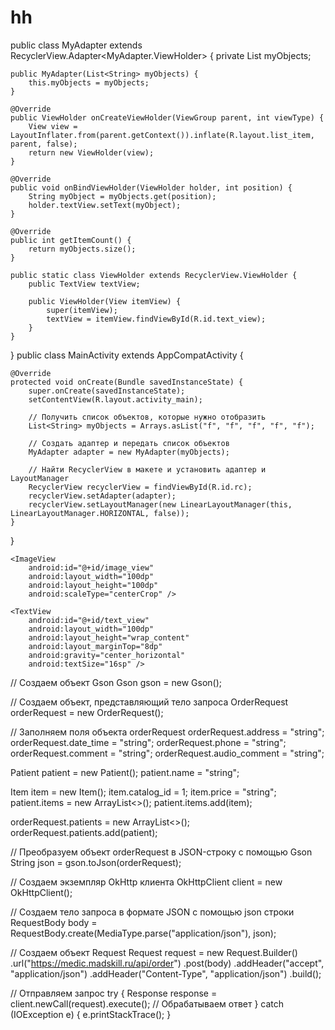 # hh
public class MyAdapter extends RecyclerView.Adapter<MyAdapter.ViewHolder> {
    private List<String> myObjects;

    public MyAdapter(List<String> myObjects) {
        this.myObjects = myObjects;
    }

    @Override
    public ViewHolder onCreateViewHolder(ViewGroup parent, int viewType) {
        View view = LayoutInflater.from(parent.getContext()).inflate(R.layout.list_item, parent, false);
        return new ViewHolder(view);
    }

    @Override
    public void onBindViewHolder(ViewHolder holder, int position) {
        String myObject = myObjects.get(position);
        holder.textView.setText(myObject);
    }

    @Override
    public int getItemCount() {
        return myObjects.size();
    }

    public static class ViewHolder extends RecyclerView.ViewHolder {
        public TextView textView;

        public ViewHolder(View itemView) {
            super(itemView);
            textView = itemView.findViewById(R.id.text_view);
        }
    }
}
public class MainActivity extends AppCompatActivity {

    @Override
    protected void onCreate(Bundle savedInstanceState) {
        super.onCreate(savedInstanceState);
        setContentView(R.layout.activity_main);

        // Получить список объектов, которые нужно отобразить
        List<String> myObjects = Arrays.asList("f", "f", "f", "f", "f");

        // Создать адаптер и передать список объектов
        MyAdapter adapter = new MyAdapter(myObjects);

        // Найти RecyclerView в макете и установить адаптер и LayoutManager
        RecyclerView recyclerView = findViewById(R.id.rc);
        recyclerView.setAdapter(adapter);
        recyclerView.setLayoutManager(new LinearLayoutManager(this, LinearLayoutManager.HORIZONTAL, false));
    }
}
<LinearLayout xmlns:android="http://schemas.android.com/apk/res/android"
    android:layout_width="wrap_content"
    android:layout_height="wrap_content"
    android:orientation="vertical"
    android:padding="8dp">

    <ImageView
        android:id="@+id/image_view"
        android:layout_width="100dp"
        android:layout_height="100dp"
        android:scaleType="centerCrop" />

    <TextView
        android:id="@+id/text_view"
        android:layout_width="100dp"
        android:layout_height="wrap_content"
        android:layout_marginTop="8dp"
        android:gravity="center_horizontal"
        android:textSize="16sp" />

</LinearLayout>

// Создаем объект Gson
Gson gson = new Gson();

// Создаем объект, представляющий тело запроса
OrderRequest orderRequest = new OrderRequest();

// Заполняем поля объекта orderRequest
orderRequest.address = "string";
orderRequest.date_time = "string";
orderRequest.phone = "string";
orderRequest.comment = "string";
orderRequest.audio_comment = "string";

Patient patient = new Patient();
patient.name = "string";

Item item = new Item();
item.catalog_id = 1;
item.price = "string";
patient.items = new ArrayList<>();
patient.items.add(item);

orderRequest.patients = new ArrayList<>();
orderRequest.patients.add(patient);

// Преобразуем объект orderRequest в JSON-строку с помощью Gson
String json = gson.toJson(orderRequest);

// Создаем экземпляр OkHttp клиента
OkHttpClient client = new OkHttpClient();

// Создаем тело запроса в формате JSON с помощью json строки
RequestBody body = RequestBody.create(MediaType.parse("application/json"), json);

// Создаем объект Request
Request request = new Request.Builder()
        .url("https://medic.madskill.ru/api/order")
        .post(body)
        .addHeader("accept", "application/json")
        .addHeader("Content-Type", "application/json")
        .build();

// Отправляем запрос
try {
    Response response = client.newCall(request).execute();
    // Обрабатываем ответ
} catch (IOException e) {
    e.printStackTrace();
}
